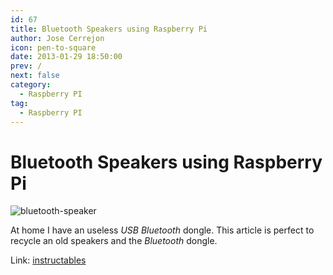 ```yaml
---
id: 67
title: Bluetooth Speakers using Raspberry Pi
author: Jose Cerrejon
icon: pen-to-square
date: 2013-01-29 18:50:00
prev: /
next: false
category:
  - Raspberry PI
tag:
  - Raspberry PI
---
```


# Bluetooth Speakers using Raspberry Pi

![bluetooth-speaker](/images/bluetooth-speaker.jpg)

At home I have an useless *USB Bluetooth* dongle. This article is perfect to recycle an old speakers and the *Bluetooth* dongle.

Link: [instructables](http://www.instructables.com/id/Bluetooth-Speakers-using-Raspberry-Pi/)